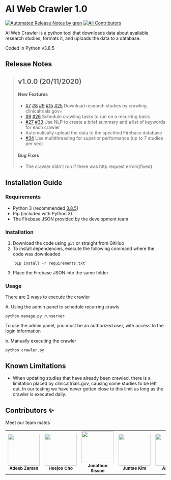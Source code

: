 # AI Web Crawler 1.0
[![Automated Release Notes by gren](https://img.shields.io/badge/%F0%9F%A4%96-release%20notes-00B2EE.svg)](https://github.com/alexhan46/studyfind-ai-web-crawler/)
[![All Contributors](https://img.shields.io/badge/all_contributors-5-orange.svg?style=flat-square)](#contributors-)

AI Web Crawler is a python tool that downloads data about available research studies, formats it, and uploads the data to a database.

Coded in Python v3.8.5

## Relesae Notes

> ## v1.0.0 (20/11/2020)
>
> #### New Features
>
> - [#7](https://github.com/alexhan46/studyfind-ai-web-crawle/issues/7)
>   [#8](https://github.com/alexhan46/studyfind-ai-web-crawle/issues/8)  [#9](https://github.com/alexhan46/studyfind-ai-web-crawle/issues/9)  [#15](https://github.com/alexhan46/studyfind-ai-web-crawle/issues/15)  [#25](https://github.com/alexhan46/studyfind-ai-web-crawle/issues/25)
>   Download research studies by crawling clinicaltrials.gov=
> - [#6](https://github.com/alexhan46/studyfind-ai-web-crawle/issues/6)  [#26](https://github.com/alexhan46/studyfind-ai-web-crawle/issues/26)
>   Schedule crawling tasks to run on a recurring basis
> - [#27](https://github.com/alexhan46/studyfind-ai-web-crawle/issues/27)
>   [#33](https://github.com/alexhan46/studyfind-ai-web-crawle/issues/33)
>   Use NLP to create a brief summary and a list of keywords for each crawler
> - Automatically upload the data to the specified Firebase database
> - [#34](https://github.com/alexhan46/studyfind-ai-web-crawle/issues/34)
>   Use multithreading for superior performance (up to 7 studies per sec)
>
> #### Bug Fixes
>
> - The crawler didn't run if there was http request errors(fixed)

## Installation Guide

### Requirements

- Python 3 (recommended [3.8.5](https://www.python.org/downloads/release/python-385/))
- Pip (included with Python 3)
- The Firebase JSON provided by the development team

### Installation

1. Download the code using `git` or straight from GitHub
2. To install dependencies, execute the following command where the code was downloaded

```
   `pip install -r requirements.txt`
```

3. Place the Firebase JSON into the same folder

### Usage

There are 2 ways to execute the crawler

A. Using the admin panel to schedule recurring crawls

```
python manage.py runserver
```

To use the admin panel, you must be an authorized user, with access to the login information

b. Manually executing the crawler

```
python crawler.py
```

## Known Limitations

- When updating studies that have already been crawled, there is a limitation placed by clinicaltrials.gov, causing some studies to be left out. In our testing we have never gotten close to this limit as long as the crawler is executed daily.


## Contributors ✨

Meet our team mates

<!-- ALL-CONTRIBUTORS-LIST:START - Do not remove or modify this section -->
<!-- prettier-ignore-start -->
<!-- markdownlint-disable -->
<table>
  <tr>
    <td align="center"><a href="https://github.com/adeeb897"><img src="https://avatars1.githubusercontent.com/u/13613663?s=460&v=4" width="100px;" alt=""/><br /><sub><b>Adeeb Zaman</b></sub></a><br /></td>
    <td align="center"><a href="https://github.com/joheeju"><img src="https://avatars1.githubusercontent.com/u/31485229?s=460&u=3a9ec697656d5171102d81d4fcd1e4dd89a666cd&v=4" width="100px;" alt=""/><br /><sub><b>Heejoo Cho</b></sub></a><br /></td>
    <td align="center"><a href="https://github.com/jsisson7"><img src="https://avatars1.githubusercontent.com/u/70162294?s=460&v=4" width="100px;" alt=""/><br /><sub><b>Jonathon Sisson</b></sub></a><br /></td>
    <td align="center"><a href="https://github.com/jkim3389"><img src="https://avatars0.githubusercontent.com/u/45981964?s=460&v=4" width="100px;" alt=""/><br /><sub><b>Juntae Kim</b></sub></a><br /></td>
    <td align="center"><a href="https://github.com/alexhan46"><img src="https://avatars2.githubusercontent.com/u/3508584?s=460&u=1b618325e26851b4509532038b6b24845d66edd9&v=4" width="100px;" alt=""/><br /><sub><b>Alex Han</b></sub></a><br /></td>
  </tr>
</table>
